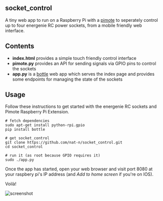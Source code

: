 socket_control
--------------

A tiny web app to run on a Raspberry Pi with a
[pimote](https://energenie4u.co.uk/index.php/catalogue/product/ENER002-2PI) to
seperately control up to four energenie RC power sockets, from a mobile friendly
web interface.

## Contents

- **index.html** provides a simple touch friendly control interface
- **pimote.py** provides an API for sending signals via GPIO pins to control
  the sockets
- **app.py** is a [bottle](http://bottlepy.org/docs/dev/index.html) web app
  which serves the index page and provides some endpoints for managing the state
  of the sockets

## Usage

Follow these instructions to get started with the energenie RC sockets and
Pimote Raspberry Pi Extension.

    # fetch dependencies
    sudo apt-get install python-rpi.gpio
    pip install bottle

    # get socket_control
    git clone https://github.com/nat-n/socket_control.git
    cd socket_control

    # run it (as root because GPIO requires it)
    sudo ./app.py

Once the app has started, open your web browser and visit port 8080 at your
raspbery pi's IP address (and *Add to home screen* if you're on IOS).

Voilà!

![screenshot](https://raw.githubusercontent.com/nat-n/socket_control/master/screenshot.png)
